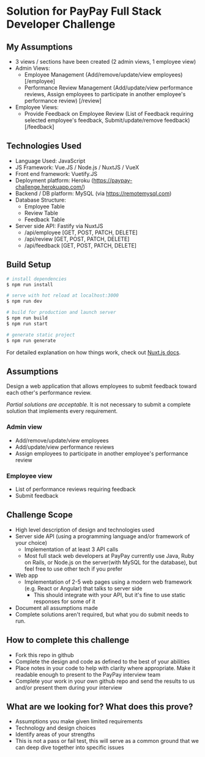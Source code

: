 # Solution for PayPay Full Stack Developer Challenge

## My Assumptions
* 3 views / sections have been created (2 admin views, 1 employee view)
* Admin Views:
  * Employee Management (Add/remove/update/view employees) [/employee]
  * Performance Review Management (Add/update/view performance reviews, Assign employees to participate in another employee's performance review) [/review]
* Employee Views:
  * Provide Feedback on Employee Review (List of Feedback requiring selected employee's feedback, Submit/update/remove feedback) [/feedback]

## Technologies Used
* Language Used: JavaScript
* JS Framework: Vue.JS / Node.js / NuxtJS / VueX
* Front end framework: Vuetify.JS
* Deployment platform: Heroku (https://paypay-challenge.herokuapp.com/)
* Backend / DB platform: MySQL (via https://remotemysql.com)
* Database Structure:
  * Employee Table
  * Review Table
  * Feedback Table
* Server side API: Fastify via NuxtJS
  * /api/employee [GET, POST, PATCH, DELETE]
  * /api/review [GET, POST, PATCH, DELETE]
  * /api/feedback [GET, POST, PATCH, DELETE]

## Build Setup

``` bash
# install dependencies
$ npm run install

# serve with hot reload at localhost:3000
$ npm run dev

# build for production and launch server
$ npm run build
$ npm run start

# generate static project
$ npm run generate
```

For detailed explanation on how things work, check out [Nuxt.js docs](https://nuxtjs.org).

## Assumptions
Design a web application that allows employees to submit feedback toward each other's performance review.

*Partial solutions are acceptable.*  It is not necessary to submit a complete solution that implements every requirement.

### Admin view
* Add/remove/update/view employees
* Add/update/view performance reviews
* Assign employees to participate in another employee's performance review

### Employee view
* List of performance reviews requiring feedback
* Submit feedback

## Challenge Scope
* High level description of design and technologies used
* Server side API (using a programming language and/or framework of your choice)
  * Implementation of at least 3 API calls
  * Most full stack web developers at PayPay currently use Java, Ruby on Rails, or Node.js on the server(with MySQL for the database), but feel free to use other tech if you prefer
* Web app
  * Implementation of 2-5 web pages using a modern web framework (e.g. React or Angular) that talks to server side
    * This should integrate with your API, but it's fine to use static responses for some of it 
* Document all assumptions made
* Complete solutions aren't required, but what you do submit needs to run.

## How to complete this challenge
* Fork this repo in github
* Complete the design and code as defined to the best of your abilities
* Place notes in your code to help with clarity where appropriate. Make it readable enough to present to the PayPay interview team
* Complete your work in your own github repo and send the results to us and/or present them during your interview

## What are we looking for? What does this prove?
* Assumptions you make given limited requirements
* Technology and design choices
* Identify areas of your strengths
* This is not a pass or fail test, this will serve as a common ground that we can deep dive together into specific issues
